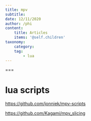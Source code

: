 ```yaml
---
title: mpv
subtitle: 
date: 12/11/2020
author: /phi
content:
    title: Articles
    items: '@self.children'
taxonomy:
    category: 
    tag: 
        - lua
---
```




===

# lua scripts

https://github.com/jonniek/mpv-scripts


https://github.com/Kagami/mpv_slicing

